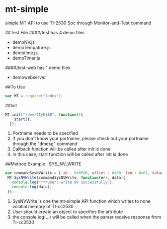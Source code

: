 # mt-simple
simple MT API to use TI-2530 Soc through Monitor-and-Test command

##Test File 
####/test has 4 demo files
*  demoNV.js        
*  demoTempature.js    
*  demotime.js 
*  demoTimer.js

####/test-web has 1 demo files
*  demowebserver

##To Use
  ```js
var MT = require("index");
  ```
  
##Init
  ```js
  MT.init("/dev/ttyUSB0", function(){
      start();
    });
  ```
1. Portname needs to be specified  
2. If you don't know your portname, please check out your portname through the "dmesg" command
3. Callback function will be called after init is done
4. In this case, start function will be called after init is done
    
##Method Example : SYS_NV_WRITE
  ```js
  var commandSysNVWrite = { id : 0x0F00, offset : 0x00, len : 0x01, value : [0x55] };
   MT.SysNVWrite(commandSysNVWrite, function(err, data){
     console.log("***User: write NV Successfully");
     console.log(data);
   });
  ```
1.  SysNVWrite is one the mt-simple API function which writes to none volatial memory of TI-cc2530
2.  User should create an object to specifies the attribute
3.  the console.log(...) will be called when the parser receive response from TI-cc2530
